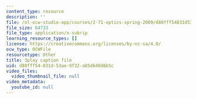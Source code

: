```yaml
---
content_type: resource
description: ''
file: /ol-ocw-studio-app/courses/2-71-optics-spring-2009/d88fff54831d53ae9f22a85d640d6b5c_IpFIp68ODNI.vtt
file_size: 64733
file_type: application/x-subrip
learning_resource_types: []
license: https://creativecommons.org/licenses/by-nc-sa/4.0/
ocw_type: OCWFile
resourcetype: Other
title: 3play caption file
uid: d88fff54-831d-53ae-9f22-a85d640d6b5c
video_files:
  video_thumbnail_file: null
video_metadata:
  youtube_id: null
---
```


